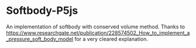 # Softbody-P5js
An implementation of softbody with conserved volume method.
Thanks to https://www.researchgate.net/publication/228574502_How_to_implement_a_pressure_soft_body_model for a very cleared explanation.
